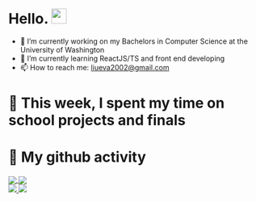 # Hello. <img src="https://raw.githubusercontent.com/MartinHeinz/MartinHeinz/master/wave.gif" width="30px">

<!--
**evaliu2002/evaliu2002** is a ✨ _special_ ✨ repository because its `README.md` (this file) appears on your GitHub profile.
-->

<!-- Here are some ideas to get you started:
 -->
 
- 🔭 I’m currently working on my Bachelors in Computer Science at the University of Washington
- 🌱 I’m currently learning ReactJS/TS and front end developing
- 📫 How to reach me: liueva2002@gmail.com

# 🏫 This week, I spent my time on school projects and finals

# 📝 My github activity

<a href="https://github.com/anuraghazra/github-readme-stats">
  <img align="center" src="https://github-readme-stats.vercel.app/api/top-langs/?username=evaliu2002&theme=radical&langs_count=3" />
</a> 
<a href="https://github.com/anuraghazra/convoychat">
  <img align="center" src="https://github-readme-stats.vercel.app/api?username=evaliu2002&layout=compact&count_private=true&show_icons=true&theme=radical" />
</a>
<br>
 <a href="https://github.com/anuraghazra/github-readme-stats">
  <img align"center" src="https://github-readme-stats.vercel.app/api/pin/?username=evaliu2002&repo=CanadianGiftShop&theme=radical" />
 </a>
<a href="https://github.com/anuraghazra/github-readme-stats">
  <img align"center" src="https://github-readme-stats.vercel.app/api/pin/?username=evaliu2002&repo=pastPortfolioWork&theme=radical" />
 </a>
